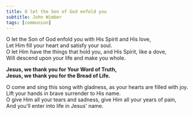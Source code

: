 ```yaml
---
title: O let the Son of God enfold you
subtitle: John Wimber
tags: [communion]
---
```


O let the Son of God enfold you with His Spirit and His love,  
Let Him fill your heart and satisfy your soul.  
O let Him have the things that hold you, and His Spirit, like a dove,  
Will descend upon your life and make you whole.  

**Jesus, we thank you for Your Word of Truth,  
Jesus, we thank you for the Bread of Life.**  

O come and sing this song with gladness, as your hearts are filled with joy.  
Lift your hands in brave surrender to His name.   
O give Him all your tears and sadness, give Him all your years of pain,  
And you'll enter into life in Jesus' name.

